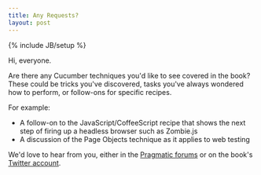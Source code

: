 ```yaml
---
title: Any Requests?
layout: post
---
```

{% include JB/setup %}
<!-- -*- coding: utf-8 -*- -->

Hi, everyone.

Are there any Cucumber techniques you'd like to see covered in the book? These could be tricks you've discovered, tasks you've always wondered how to perform, or follow-ons for specific recipes.

For example:
* A follow-on to the JavaScript/CoffeeScript recipe that shows the next step of firing up a headless browser such as Zombie.js
* A discussion of the Page Objects technique as it applies to web testing

We'd love to hear from you, either in the [Pragmatic forums][forums] or on the book's [Twitter account][twitter].

[forums]:http://forums.pragprog.com/forums/248/topics/11132
[twitter]:https://twitter.com/cukerecipes
